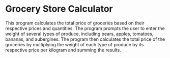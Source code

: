 # Grocery Store Calculator

This program calculates the total price of groceries based on their respective prices and quantities. The program prompts the user to enter the weight of several types of produce, including pears, apples, tomatoes, bananas, and aubergines. The program then calculates the total price of the groceries by multiplying the weight of each type of produce by its respective price per kilogram and summing the results.
